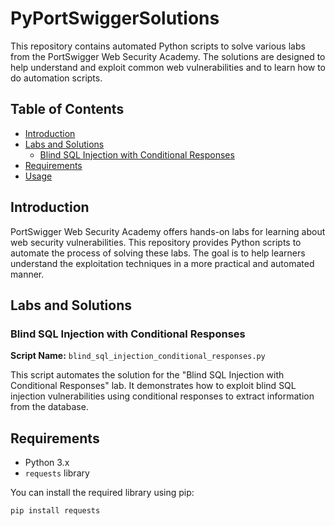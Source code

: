 # PyPortSwiggerSolutions

This repository contains automated Python scripts to solve various labs from the PortSwigger Web Security Academy. The solutions are designed to help understand and exploit common web vulnerabilities and to learn how to do automation scripts.

## Table of Contents

- [Introduction](#introduction)
- [Labs and Solutions](#labs-and-solutions)
  - [Blind SQL Injection with Conditional Responses](#blind-sql-injection-with-conditional-responses)
- [Requirements](#requirements)
- [Usage](#usage)

## Introduction

PortSwigger Web Security Academy offers hands-on labs for learning about web security vulnerabilities. This repository provides Python scripts to automate the process of solving these labs. The goal is to help learners understand the exploitation techniques in a more practical and automated manner.

## Labs and Solutions

### Blind SQL Injection with Conditional Responses

**Script Name:** `blind_sql_injection_conditional_responses.py`

This script automates the solution for the "Blind SQL Injection with Conditional Responses" lab. It demonstrates how to exploit blind SQL injection vulnerabilities using conditional responses to extract information from the database.

## Requirements

- Python 3.x
- `requests` library

You can install the required library using pip:

```bash
pip install requests
